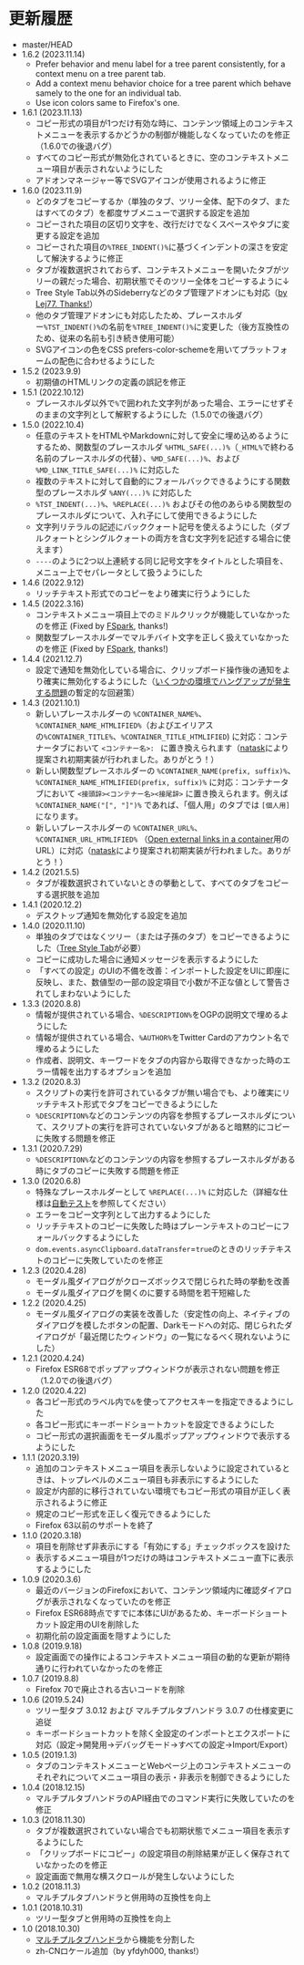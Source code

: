# 更新履歴

 - master/HEAD
 - 1.6.2 (2023.11.14)
   * Prefer behavior and menu label for a tree parent consistently, for a context menu on a tree parent tab.
   * Add a context menu behavior choice for a tree parent which behave samely to the one for an individual tab.
   * Use icon colors same to Firefox's one.
 - 1.6.1 (2023.11.13)
   * コピー形式の項目が1つだけ有効な時に、コンテンツ領域上のコンテキストメニューを表示するかどうかの制御が機能しなくなっていたのを修正（1.6.0での後退バグ）
   * すべてのコピー形式が無効化されているときに、空のコンテキストメニュー項目が表示されないようにした
   * アドオンマネージャー等でSVGアイコンが使用されるように修正
 - 1.6.0 (2023.11.9)
   * どのタブをコピーするか（単独のタブ、ツリー全体、配下のタブ、またはすべてのタブ）を都度サブメニューで選択する設定を追加
   * コピーされた項目の区切り文字を、改行だけでなくスペースやタブに変更する設定を追加
   * コピーされた項目の`%TREE_INDENT()%`に基づくインデントの深さを安定して解決するように修正
   * タブが複数選択されておらず、コンテキストメニューを開いたタブがツリーの親だった場合、初期状態でそのツリー全体をコピーするように↓
   * Tree Style Tab以外のSideberryなどのタブ管理アドオンにも対応（[by Lej77. Thanks!](https://github.com/piroor/copy-selected-tabs-to-clipboard/pull/46)）
   * 他のタブ管理アドオンにも対応したため、プレースホルダー`%TST_INDENT()%`の名前を`%TREE_INDENT()%`に変更した（後方互換性のため、従来の名前も引き続き使用可能）
   * SVGアイコンの色をCSS prefers-color-schemeを用いてプラットフォームの配色に合わせるようにした
 - 1.5.2 (2023.9.9)
   * 初期値のHTMLリンクの定義の誤記を修正
 - 1.5.1 (2022.10.12)
   * プレースホルダ以外で`%`で囲われた文字列があった場合、エラーにせずそのままの文字列として解釈するようにした（1.5.0での後退バグ）
 - 1.5.0 (2022.10.4)
   * 任意のテキストをHTMLやMarkdownに対して安全に埋め込めるようにするため、関数型のプレースホルダ `%HTML_SAFE(...)%`（`_HTML%`で終わる名前のプレースホルダの代替）、`%MD_SAFE(...)%`、および `%MD_LINK_TITLE_SAFE(...)%` に対応した
   * 複数のテキストに対して自動的にフォールバックできるようにする関数型のプレースホルダ `%ANY(...)%` に対応した
   * `%TST_INDENT(...)%`、`%REPLACE(...)%` およびその他のあらゆる関数型のプレースホルダについて、入れ子にして使用できるようにした
   * 文字列リテラルの記述にバッククォート記号を使えるようにした（ダブルクォートとシングルクォートの両方を含む文字列を記述する場合に使えます）
   * `----`のように2つ以上連続する同じ記号文字をタイトルとした項目を、メニュー上でセパレータとして扱うようにした
 - 1.4.6 (2022.9.12)
   * リッチテキスト形式でのコピーをより確実に行うようにした
 - 1.4.5 (2022.3.16)
   * コンテキストメニュー項目上でのミドルクリックが機能していなかったのを修正 (Fixed by [FSpark](https://github.com/FSpark), thanks!)
   * 関数型プレースホルダーでマルチバイト文字を正しく扱えていなかったのを修正 (Fixed by [FSpark](https://github.com/FSpark), thanks!)
 - 1.4.4 (2021.12.7)
   * 設定で通知を無効化している場合に、クリップボード操作後の通知をより確実に無効化するようにした（[いくつかの環境でハングアップが発生する問題](https://github.com/piroor/copy-selected-tabs-to-clipboard/pull/28)の暫定的な回避策）
 - 1.4.3 (2021.10.1)
   * 新しいプレースホルダーの `%CONTAINER_NAME%`、`%CONTAINER_NAME_HTMLIFIED%`（およびエイリアスの`%CONTAINER_TITLE%`、`%CONTAINER_TITLE_HTMLIFIED`) に対応：コンテナータブにおいて `<コンテナー名>: ` に置き換えられます（[natask](https://github.com/natask)により提案され初期実装が行われました。ありがとう！）
   * 新しい関数型プレースホルダーの `%CONTAINER_NAME(prefix, suffix)%`、`%CONTAINER_NAME_HTMLIFIED(prefix, suffix)%` に対応：コンテナータブにおいて `<接頭辞><コンテナー名><接尾辞>` に置き換えられます。例えば `%CONTAINER_NAME("[", "]")%` であれば、「個人用」のタブでは `[個人用]` になります。
   * 新しいプレースホルダーの `%CONTAINER_URL%`、`%CONTAINER_URL_HTMLIFIED%` （[Open external links in a container](https://addons.mozilla.org/firefox/addon/open-url-in-container/)用のURL）に対応（[natask](https://github.com/natask)により提案され初期実装が行われました。ありがとう！）
 - 1.4.2 (2021.5.5)
   * タブが複数選択されていないときの挙動として、すべてのタブをコピーする選択肢を追加
 - 1.4.1 (2020.12.2)
   * デスクトップ通知を無効化する設定を追加
 - 1.4.0 (2020.11.10)
   * 単独のタブではなくツリー（または子孫のタブ）をコピーできるようにした（[Tree Style Tab](https://addons.mozilla.org/firefox/addon/tree-style-tab/)が必要）
   * コピーに成功した場合に通知メッセージを表示するようにした
   * 「すべての設定」のUIの不備を改善：インポートした設定をUIに即座に反映し、また、数値型の一部の設定項目で小数が不正な値として警告されてしまわないようにした
 - 1.3.3 (2020.8.8)
   * 情報が提供されている場合、`%DESCRIPTION%`をOGPの説明文で埋めるようにした
   * 情報が提供されている場合、`%AUTHOR%`をTwitter Cardのアカウント名で埋めるようにした
   * 作成者、説明文、キーワードをタブの内容から取得できなかった時のエラー情報を出力するオプションを追加
 - 1.3.2 (2020.8.3)
   * スクリプトの実行を許可されているタブが無い場合でも、より確実にリッチテキスト形式でタブをコピーできるようにした
   * `%DESCRIPTION%`などのコンテンツの内容を参照するプレースホルダについて、スクリプトの実行を許可されていないタブがあると暗黙的にコピーに失敗する問題を修正
 - 1.3.1 (2020.7.29)
   * `%DESCRIPTION%`などのコンテンツの内容を参照するプレースホルダがある時にタブのコピーに失敗する問題を修正
 - 1.3.0 (2020.6.8)
   * 特殊なプレースホルダーとして `%REPLACE(...)%` に対応した（詳細な仕様は[自動テスト](https://github.com/piroor/copy-selected-tabs-to-clipboard/blob/master/test/test-replacer.js)を参照してください）
   * エラーをコピー文字列として出力するようにした
   * リッチテキストのコピーに失敗した時はプレーンテキストのコピーにフォールバックするようにした
   * `dom.events.asyncClipboard.dataTransfer`=`true`のときのリッチテキストのコピーに失敗していたのを修正
 - 1.2.3 (2020.4.28)
   * モーダル風ダイアログがクローズボックスで閉じられた時の挙動を改善
   * モーダル風ダイアログを開くのに要する時間を若干短縮した
 - 1.2.2 (2020.4.25)
   * モーダル風ダイアログの実装を改善した（安定性の向上、ネイティブのダイアログを模したボタンの配置、Darkモードへの対応、閉じられたダイアログが「最近閉じたウィンドウ」の一覧になるべく現れないようにした）
 - 1.2.1 (2020.4.24)
   * Firefox ESR68でポップアップウィンドウが表示されない問題を修正（1.2.0での後退バグ）
 - 1.2.0 (2020.4.22)
   * 各コピー形式のラベル内で`&`を使ってアクセスキーを指定できるようにした
   * 各コピー形式にキーボードショートカットを設定できるようにした
   * コピー形式の選択画面をモーダル風ポップアップウィンドウで表示するようにした
 - 1.1.1 (2020.3.19)
   * 追加のコンテキストメニュー項目を表示しないように設定されているときは、トップレベルのメニュー項目も非表示にするようにした
   * 設定が内部的に移行されていない環境でもコピー形式の項目が正しく表示されるように修正
   * 規定のコピー形式を正しく復元できるようにした
   * Firefox 63以前のサポートを終了
 - 1.1.0 (2020.3.18)
   * 項目を削除せず非表示にする「有効にする」チェックボックスを設けた
   * 表示するメニュー項目が1つだけの時はコンテキストメニュー直下に表示するようにした
 - 1.0.9 (2020.3.6)
   * 最近のバージョンのFirefoxにおいて、コンテンツ領域内に確認ダイアログが表示されなくなっていたのを修正
   * Firefox ESR68時点ですでに本体にUIがあるため、キーボードショートカット設定用のUIを削除した
   * 初期化前の設定画面を隠すようにした
 - 1.0.8 (2019.9.18)
   * 設定画面での操作によるコンテキストメニュー項目の動的な更新が期待通りに行われていなかったのを修正
 - 1.0.7 (2019.8.8)
   * Firefox 70で廃止される古いコードを削除
 - 1.0.6 (2019.5.24)
   * ツリー型タブ 3.0.12 および マルチプルタブハンドラ 3.0.7 の仕様変更に追従
   * キーボードショートカットを除く全設定のインポートとエクスポートに対応（設定→開発用→デバッグモード→すべての設定→Import/Export）
 - 1.0.5 (2019.1.3)
   * タブのコンテキストメニューとWebページ上のコンテキストメニューのそれぞれについてメニュー項目の表示・非表示を制御できるようにした
 - 1.0.4 (2018.12.15)
   * マルチプルタブハンドラのAPI経由でのコマンド実行に失敗していたのを修正
 - 1.0.3 (2018.11.30)
   * タブが複数選択されていない場合でも初期状態でメニュー項目を表示するようにした
   * 「クリップボードにコピー」の設定項目の削除結果が正しく保存されていなかったのを修正
   * 設定画面で無用な横スクロールが発生しないようにした
 - 1.0.2 (2018.11.3)
   * マルチプルタブハンドラと併用時の互換性を向上
 - 1.0.1 (2018.10.31)
   * ツリー型タブと併用時の互換性を向上
 - 1.0 (2018.10.30)
   * [マルチプルタブハンドラ](https://addons.mozilla.org/firefox/addon/multiple-tab-handler/)から機能を分割した
   * zh-CNロケール追加（by yfdyh000, thanks!）
